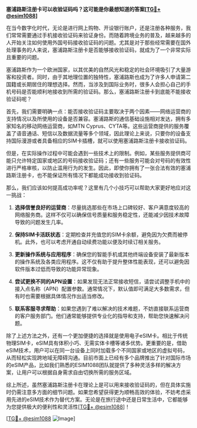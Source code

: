 **塞浦路斯注册卡可以收验证码吗？这可能是你最想知道的答案[[TG💪+ @esim1088](https://t.me/s/esim1088)]**

在当今数字化时代，无论是进行网上购物、开设银行账户，还是注册各种服务，我们常常需要通过手机接收验证码来验证身份。而随着跨境业务的普及，越来越多的人开始关注如何使用外国号码接收验证码的问题。尤其是对于那些经常需要在国外处理事务的人来说，塞浦路斯注册卡是否能够接收验证码，就成为了一个非常实际且重要的问题。

塞浦路斯作为一个欧洲国家，以其优美的自然风光和稳定的社会环境吸引了大量游客和投资者。同时，由于其地理位置的独特性，塞浦路斯也成为了许多人申请第二国籍或长期居住的理想选择。然而，当涉及到国际业务时，很多人会担心自己的手机号码是否能顺利地接收到所需的验证码。那么，塞浦路斯注册卡到底能不能接收验证码呢？

首先，我们需要明确一点：能否接收验证码主要取决于两个因素——网络运营商的支持情况以及所使用的设备是否兼容。塞浦路斯的通信基础设施相对发达，拥有多家知名的移动网络运营商，如MTN Cyprus、CYTA等。这些运营商提供的服务覆盖了语音通话、短信以及数据流量等多个领域，因此理论上来说，只要你的设备支持国际漫游或者具备相应的SIM卡插槽，就可以使用塞浦路斯注册卡接收验证码。

但是，在实际操作过程中可能会遇到一些技术上的限制。例如，某些服务提供商可能只允许特定国家或地区的号码接收验证码；还有一些服务可能会对号码的有效性进行严格审核，以防止滥用行为的发生。因此，即使你拥有了一张合法有效的塞浦路斯注册卡，也不能保证所有情况下都能成功接收到验证码。

那么，我们应该如何提高成功率呢？这里有几个小技巧可以帮助大家更好地应对这一挑战：

1. **选择信誉良好的运营商**：尽量挑选那些在市场上口碑较好、客户满意度较高的网络服务商。这样不仅可以确保信号质量和服务稳定性，还能减少因技术故障导致的问题发生几率。
   
2. **保持SIM卡活跃状态**：定期检查并充值您的SIM卡余额，避免因为欠费而被停机。此外，也可以考虑开通自动续费功能以便及时续订相关服务。

3. **更新操作系统与应用程序**：确保您的智能手机或其他终端设备安装了最新版本的操作系统及各类应用程序。这不仅有助于提升整体性能表现，还可以避免因软件版本过低而导致的功能异常现象。

4. **尝试更换不同的APN设置**：如果发现无法正常接收短信，请尝试调整手机中的接入点名称（APN）配置参数。通常情况下，默认值即可满足大多数需求，但有时也需要根据具体情况作出适当修改。

5. **联系客服寻求帮助**：如果您遇到了难以解决的技术难题，不妨直接联系运营商的客户服务部门。他们通常能够提供专业化的指导和支持，帮助您快速解决问题。

除了上述方法之外，还有一个更加便捷的选择就是使用电子eSIM卡。相比于传统物理SIM卡，eSIM具有体积小巧、无需实体卡槽等诸多优势。更重要的是，借助eSIM技术，用户可以在同一台设备上同时加载多个不同国家或地区的虚拟号码，从而轻松实现跨地域无障碍沟通。目前市面上已经有多个品牌推出了针对国际市场的eSIM产品，比如我们熟悉的ESIM1088团队就提供了多种灵活多样的解决方案，让用户可以根据自身需求自由切换所需的服务区域。

综上所述，虽然塞浦路斯注册卡在理论上是可以用来接收验证码的，但在具体实施时仍需注意多方面的细节问题。如果您希望获得更为顺畅高效的体验，不妨考虑采用先进的eSIM技术作为替代方案。无论是在旅行途中还是日常生活中，它都能够为您提供极大的便利性和灵活性[[TG💪+ @esim1088](https://t.me/s/esim1088)]！

[[TG💪+ @esim1088](https://t.me/s/esim1088) ![Image](https://i.postimg.cc/4NQfJmqS/Snipaste-2025-05-13-00-14-12.png)]